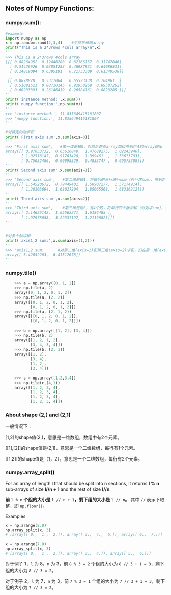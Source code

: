## Notes of Numpy Functions:



### numpy.sum():

```python
#example
import numpy as np
x = np.random.rand(2,3,4)    #生成三维随array
print("This is a 2*3rows 4cols array\n",x)
'''
>>> This is a 2*3rows 4cols array
[[[ 0.88264952  0.12446208  0.82166137  0.31747846]
  [ 0.51436626  0.03051283  0.46987831  0.64086531]
  [ 0.14819094  0.6395191   0.21753309  0.61340538]]

 [[ 0.0878878   0.5317064   0.65523138  0.704961  ]
  [ 0.51081521  0.88710145  0.92958269  0.89587262]
  [ 0.60233393  0.26146419  0.26584161  0.0823285 ]]]
'''
print('instance method:',x.sum())
print('numpy function:',np.sum(x))
'''
>>> 'instance method:', 11.835649415181807
>>> 'numpy function:', 11.835649415181807
'''

#对特定的轴求和
print('First axis sum',x.sum(axis=0))
'''
>>> 'First axis sum',   #第一维是轴0，对前后两页array加和得到3*4的array输出
array([[ 0.97053732,  0.65616848,  1.47689275,  1.02243946],
       [ 1.02518147,  0.91761428,  1.399461  ,  1.53673793],
       [ 0.75052486,  0.90098329,  0.4833747 ,  0.69573388]])
'''
print('Second axis sum',x.sum(axis=1))
'''
>>> 'Second axis sum',   #第二维是轴1，将每列的三行进行sum（对行求sum），得到2*4的输出
array([[ 1.54520672,  0.79449401,  1.50907277,  1.57174914],
       [ 1.20103694,  1.68027204,  1.85065568,  1.68316212]])
'''
print('Third axis sum',x.sum(axis=2))
'''
>>> 'Third axis sum',    #第三维是轴2，有4个数，将每行四个数加和（对列求sum），得到2*3输出
array([[ 2.14625142,  1.65562271,  1.6186485 ],
       [ 1.97978658,  3.22337197,  1.21196823]])
'''


#对多个轴求和
print('axis1,2 sum:',x.sum(axis=(1,2)))
'''
>>> 'axis1,2 sum:      #对第二维(axis=1)和第三维(axis=2)求和，归在第一维(axis=0)上
array([ 5.42052263,  6.41512678]) 
'''

```



### numpy.tile()

```python
    >>> a = np.array([0, 1, 2])
    >>> np.tile(a, 2)
    array([0, 1, 2, 0, 1, 2])
    >>> np.tile(a, (2, 2))
    array([[0, 1, 2, 0, 1, 2],
           [0, 1, 2, 0, 1, 2]])
    >>> np.tile(a, (2, 1, 2))
    array([[[0, 1, 2, 0, 1, 2]],
           [[0, 1, 2, 0, 1, 2]]])
    
    >>> b = np.array([[1, 2], [3, 4]])
    >>> np.tile(b, 2)
    array([[1, 2, 1, 2],
           [3, 4, 3, 4]])
    >>> np.tile(b, (2, 1))
    array([[1, 2],
           [3, 4],
           [1, 2],
           [3, 4]])
    
    >>> c = np.array([1,2,3,4])
    >>> np.tile(c,(4,1))
    array([[1, 2, 3, 4],
           [1, 2, 3, 4],
           [1, 2, 3, 4],
           [1, 2, 3, 4]])
```



### About shape (2,) and (2,1)

一般情况下：

[1,2]的shape值(2,)，意思是一维数组，数组中有2个元素。

[[1],[2]]的shape值是(2,1)，意思是一个二维数组，每行有1个元素。

[[1,2]]的shape值是（1，2），意思是一个二维数组，每行有2个元素。



### numpy.array_split()

For an array of length l that should be split into n sections, it returns **l % n** sub-arrays of size **l//n + 1** and the rest of size **l//n**. 

 **前** `l % n` **个组的大小是** `l // n + 1`**，剩下组的大小是** `l // n`**。** 其中 `//` 表示下取整，即 `np.floor()`。 

Examples

```python
x = np.arange(8.0)
np.array_split(x, 3)
# [array([ 0.,  1.,  2.]), array([ 3.,  4.,  5.]), array([ 6.,  7.])]

x = np.arange(7.0)
np.array_split(x, 3)
# [array([ 0.,  1.,  2.]), array([ 3.,  4.]), array([ 5.,  6.])]

```

对于例子 1，`l` 为 8，`n` 为 3，前 `8 % 3 = 2` 个组的大小为 `8 // 3 + 1 = 3`，剩下组的大小为 `8 // 3 = 2`。

对于例子 2，`l` 为 7，`n` 为 3，前 `7 % 3 = 1` 个组的大小为 `7 // 3 + 1 = 3`，剩下组的大小为 `7 // 3 = 2`。

